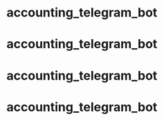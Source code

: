 # accounting_telegram_bot
# accounting_telegram_bot
# accounting_telegram_bot
# accounting_telegram_bot
